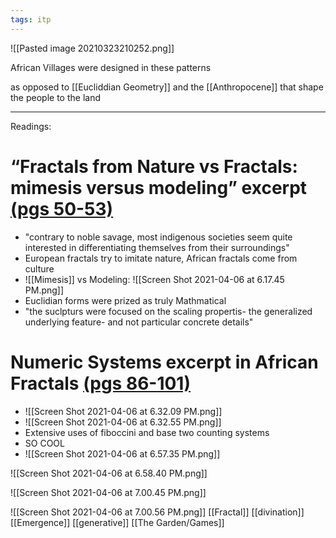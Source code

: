 ```yaml
---
tags: itp
---
```

![[Pasted image 20210323210252.png]]

African Villages were designed in these patterns

as opposed to [[Eucliddian Geometry]] and the [[Anthropocene]] that shape the people to the land

---
Readings:
# “Fractals from Nature vs Fractals: mimesis versus modeling” excerpt [(pgs 50-53)](https://drive.google.com/file/d/1vBGmpr87cl-LPmowYrvHazmLDZ2QWVLK/view?usp=sharing)
- "contrary to noble savage, most indigenous societies seem quite interested in differentiating themselves from their surroundings"
- European fractals try to imitate nature, African fractals come from culture
- ![[Mimesis]] vs Modeling:
  	![[Screen Shot 2021-04-06 at 6.17.45 PM.png]]
- Euclidian forms were prized as truly Mathmatical
- "the suclpturs were focused on the scaling propertis- the generalized underlying feature- and not particular concrete details"
   
# Numeric Systems excerpt in African Fractals [(pgs 86-101)](https://drive.google.com/file/d/1vBGmpr87cl-LPmowYrvHazmLDZ2QWVLK/view?usp=sharing)
- ![[Screen Shot 2021-04-06 at 6.32.09 PM.png]]
- ![[Screen Shot 2021-04-06 at 6.32.55 PM.png]]
- Extensive uses of fiboccini and base two counting systems
- SO COOL
- ![[Screen Shot 2021-04-06 at 6.57.35 PM.png]]

![[Screen Shot 2021-04-06 at 6.58.40 PM.png]]

![[Screen Shot 2021-04-06 at 7.00.45 PM.png]]

![[Screen Shot 2021-04-06 at 7.00.56 PM.png]]
[[Fractal]] [[divination]] [[Emergence]] [[generative]] [[The Garden/Games]]
